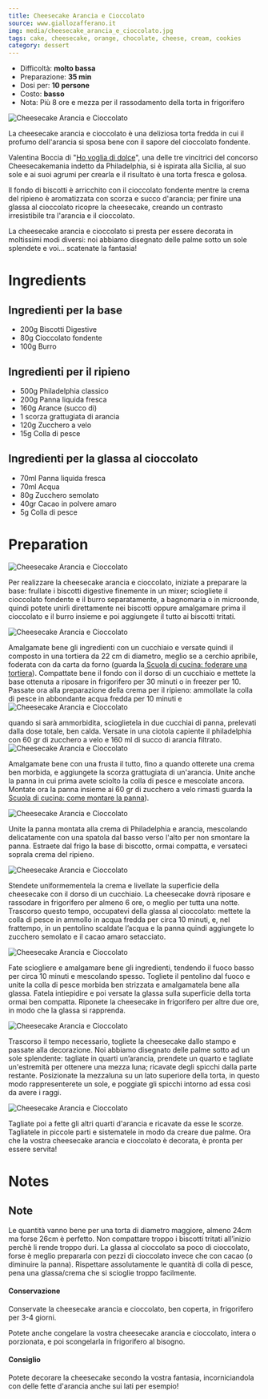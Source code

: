 ```yaml
---
title: Cheesecake Arancia e Cioccolato
source: www.giallozafferano.it
img: media/cheesecake_arancia_e_cioccolato.jpg
tags: cake, cheesecake, orange, chocolate, cheese, cream, cookies
category: dessert
---
```


* Difficoltà: **molto bassa** 							
* Preparazione: **35 min** 					
* Dosi per: **10 persone** 							
* Costo: **basso** 							
* Nota: Più 8 ore e mezza per il rassodamento della torta in frigorifero

![Cheesecake Arancia e Cioccolato](media/cheesecake_arancia_e_cioccolato.jpg)

La cheesecake arancia e cioccolato è una deliziosa torta fredda in cui il profumo dell'arancia si  sposa bene con il sapore del cioccolato fondente.

Valentina Boccia di "[Ho voglia di dolce](http://blog.giallozafferano.it/hovogliadidolce/)", una delle tre vincitrici del concorso Cheesecakemania indetto da Philadelphia, si è ispirata alla Sicilia, al suo sole e ai suoi agrumi per crearla e il risultato è una torta fresca e golosa.

Il fondo di biscotti è arricchito con il cioccolato fondente mentre la crema del ripieno è aromatizzata con scorza e succo d'arancia; per finire una glassa al cioccolato ricopre la cheesecake, creando un contrasto irresistibile tra l'arancia e il cioccolato.

La cheesecake arancia e cioccolato si presta per essere decorata in moltissimi modi diversi: noi abbiamo disegnato delle palme sotto un sole splendete e voi... scatenate la fantasia!

Ingredients
===========

## Ingredienti per la base

* 200g Biscotti Digestive
* 80g Cioccolato fondente
* 100g Burro

## Ingredienti per il ripieno

* 500g Philadelphia classico
* 200g Panna liquida fresca
* 160g Arance (succo di)
* 1 scorza grattugiata di arancia 
* 120g Zucchero a velo
* 15g Colla di pesce

## Ingredienti per la glassa al cioccolato

* 70ml Panna liquida fresca
* 70ml Acqua
* 80g Zucchero semolato
* 40gr Cacao in polvere amaro
* 5g Colla di pesce

Preparation
===========

![Cheesecake Arancia e Cioccolato](media/cheesecake_arancia_e_cioccolato_1.jpg)

Per realizzare la cheesecake arancia e cioccolato, iniziate a preparare la base: frullate i biscotti digestive finemente in un mixer; sciogliete il cioccolato fondente e il burro separatamente, a bagnomaria o in microonde, quindi potete unirli direttamente nei biscotti oppure amalgamare prima il cioccolato e il burro insieme e poi aggiungete il tutto ai biscotti tritati.									

![Cheesecake Arancia e Cioccolato](media/cheesecake_arancia_e_cioccolato_2.jpg)

Amalgamate bene gli ingredienti con un cucchiaio e versate quindi il composto in una tortiera da 22 cm di diametro, meglio se a cerchio apribile, foderata con da carta da forno (guarda la[ Scuola di cucina: foderare una tortiera](http://ricette.giallozafferano.it/Foderare-una-tortiera-con-carta-da-forno.html)). Compattate bene il fondo con il dorso di un cucchiaio e mettete la base ottenuta a riposare in frigorifero per 30 minuti o in freezer per 10. Passate ora alla preparazione della crema per il ripieno: ammollate la colla di pesce in abbondante acqua fredda per 10 minuti e										
![Cheesecake Arancia e Cioccolato](media/cheesecake_arancia_e_cioccolato_3.jpg)

quando si sarà ammorbidita, scioglietela in due cucchiai di panna, prelevati dalla dose totale, ben calda. Versate in una ciotola capiente il philadelphia con 60 gr di zucchero a velo e 160 ml di succo di arancia filtrato.										
![Cheesecake Arancia e Cioccolato](media/cheesecake_arancia_e_cioccolato_4.jpg)

Amalgamate bene con una frusta il tutto, fino a quando otterete una crema ben morbida, e aggiungete la scorza grattugiata di un'arancia. Unite anche la panna in cui prima avete sciolto la colla di pesce  e mescolate ancora. Montate ora la panna insieme ai 60 gr di zucchero a velo rimasti guarda la[ Scuola di cucina: come montare la panna](http://ricette.giallozafferano.it/Come-montare-la-panna.html)).	

![Cheesecake Arancia e Cioccolato](media/cheesecake_arancia_e_cioccolato_5.jpg)

Unite la panna montata alla crema di Philadelphia e arancia, mescolando delicatamente con una spatola dal basso verso l'alto per non smontare la panna. Estraete dal frigo la base di biscotto, ormai compatta, e versateci soprala crema del ripieno.					

![Cheesecake Arancia e Cioccolato](media/cheesecake_arancia_e_cioccolato_6.jpg)

Stendete uniformementela la crema e livellate la superficie della cheesecake con il dorso di un cucchiaio. La cheesecake dovrà riposare e rassodare in frigorifero per almeno 6 ore, o meglio per tutta una notte. Trascorso questo tempo, occupatevi della glassa al cioccolato: mettete la colla di pesce in ammollo in acqua fredda per circa 10 minuti, e, nel frattempo, in un pentolino scaldate l’acqua e la panna quindi aggiungete lo zucchero semolato e il cacao amaro setacciato.

![Cheesecake Arancia e Cioccolato](media/cheesecake_arancia_e_cioccolato_7.jpg)

Fate sciogliere e amalgamare bene gli ingredienti, tendendo il fuoco basso per circa 10 minuti e mescolando spesso. Togliete il pentolino dal fuoco e unite la colla di pesce morbida ben strizzata e amalgamatela bene alla glassa. Fatela intiepidire e poi versate la glassa sulla superficie della torta ormai ben compatta. Riponete la cheesecake in frigorifero per altre due ore, in modo che la glassa si rapprenda.		

![Cheesecake Arancia e Cioccolato](media/cheesecake_arancia_e_cioccolato_8.jpg)

Trascorso il tempo necessario, togliete la cheesecake dallo stampo e passate alla decorazione. Noi abbiamo disegnato delle palme sotto ad un sole splendente: tagliate in quarti un’arancia, prendete un quarto e tagliate un'estremità per ottenere una mezza luna; ricavate degli spicchi dalla parte restante. Posizionate la mezzaluna su un lato superiore della torta, in questo modo rappresenterete un sole, e poggiate gli spicchi intorno ad essa così da avere i raggi.

![Cheesecake Arancia e Cioccolato](media/cheesecake_arancia_e_cioccolato_9.jpg)

Tagliate poi a fette gli altri quarti d'arancia e ricavate da esse le scorze. Tagliatele in piccole parti e sistematele in modo da creare due palme. Ora che la vostra cheesecake arancia e cioccolato è decorata, è pronta per essere servita!				

Notes
=====



## Note

Le quantità vanno bene per una torta di diametro maggiore, almeno 24cm ma forse 26cm è perfetto. Non compattare troppo i biscotti tritati all’inizio perchè li rende troppo duri. La glassa al cioccolato sa poco di cioccolato, forse è meglio prepararla con pezzi di cioccolato invece che con cacao (o diminuire la panna). Rispettare assolutamente le quantità di colla di pesce, pena una glassa/crema che si scioglie troppo facilmente.

#### Conservazione						

Conservate la cheesecake arancia e cioccolato, ben coperta, in frigorifero per 3-4 giorni.

Potete anche congelare la vostra cheesecake arancia e cioccolato, intera o porzionata, e poi scongelarla in frigorifero al bisogno.									

#### Consiglio

Potete decorare la cheesecake secondo la vostra fantasia, incorniciandola con delle fette d'arancia anche sui lati per esempio!


